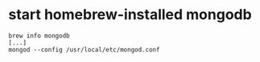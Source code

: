 # start homebrew-installed mongodb

```
brew info mongodb
[...]
mongod --config /usr/local/etc/mongod.conf
```
